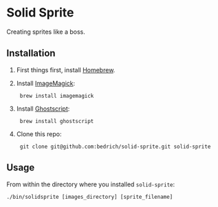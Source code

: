 Solid Sprite
============

Creating sprites like a boss.

## Installation

1. First things first, install [Homebrew](http://brew.sh/).

2. Install [ImageMagick](http://www.imagemagick.org/script/index.php):

        brew install imagemagick

3. Install [Ghostscript](http://www.ghostscript.com/):

        brew install ghostscript

4. Clone this repo:

        git clone git@github.com:bedrich/solid-sprite.git solid-sprite

## Usage

From within the directory where you installed `solid-sprite`:

    ./bin/solidsprite [images_directory] [sprite_filename]
